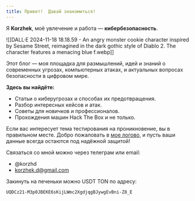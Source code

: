 ```yaml
---
title: Привет!  Давай знакомиться!
---
```

Я **Korzhek**, моё увлечение и работа — **кибербезопасность**.  

![[DALL·E 2024-11-18 18.18.59 - An angry monster cookie character inspired by Sesame Street, reimagined in the dark gothic style of Diablo 2. The character features a menacing blue f.webp]]

Этот блог — моя площадка для размышлений, идей и знаний о современных угрозах, компьютерных атаках,  и актуальных вопросах безопасности в цифровом мире.

**Здесь вы найдёте:**

- Статьи о киберугрозах и способах их предотвращения.
- Разбор интересных кейсов и атак.
- Советы для новичков и профессионалов.
- Прохождения машин Hack The Box и не только.

Если вас интересует тема тестирования на проникновение, вы в правильном месте. Добро пожаловать в [мое логово](https://korzhek.vercel.app/blog), и пусть ваши данные всегда остаются под надёжной защитой!

Связаться со мной можно через телеграм или email:
- @korzhd
- korzhek.d@gmail.com

Закинуть на печеньки можно USDT TON по адресу:
```
UQDCz21-M3p0JBEKE6sKijLWmc2XgdjqgBJywgEvBni-Z8_E
```